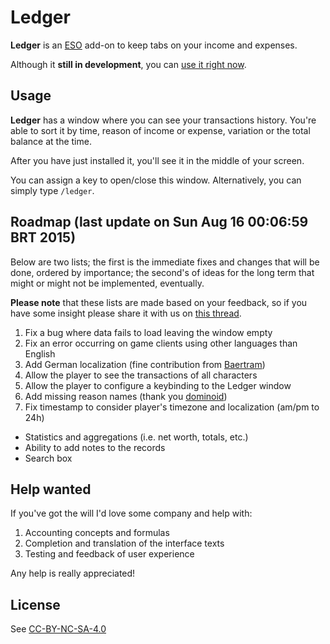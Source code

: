 # Ledger

**Ledger** is an [ESO](http://www.elderscrollsonline.com) add-on to keep tabs on your income and expenses.

Although it **still in development**, you can [use it right now](http://www.esoui.com/downloads/info1172-Ledger.html).

## Usage

**Ledger** has a window where you can see your transactions history. You're able to sort it by time, reason of income or expense, variation or the total balance at the time.

After you have just installed it, you'll see it in the middle of your screen.

You can assign a key to open/close this window. Alternatively, you can simply type `/ledger`.

## Roadmap (last update on Sun Aug 16 00:06:59 BRT 2015)

Below are two lists; the first is the immediate fixes and changes that will be done, ordered by importance; the second's of ideas for the long term that might or might not be implemented, eventually.

**Please note** that these lists are made based on your feedback, so if you have some insight please share it with us on [this thread](http://www.esoui.com/forums/showthread.php?p=22651#post22651).

1. Fix a bug where data fails to load leaving the window empty
2. Fix an error occurring on game clients using other languages than English
3. Add German localization (fine contribution from [Baertram](http://www.esoui.com/forums/member.php?u=2028))
4. Allow the player to see the transactions of all characters
5. Allow the player to configure a keybinding to the Ledger window
6. Add missing reason names (thank you [dominoid](http://www.esoui.com/forums/member.php?u=345))
7. Fix timestamp to consider player's timezone and localization (am/pm to 24h)

- Statistics and aggregations (i.e. net worth, totals, etc.)
- Ability to add notes to the records
- Search box

## Help wanted

If you've got the will I'd love some company and help with:

1. Accounting concepts and formulas
2. Completion and translation of the interface texts
3. Testing and feedback of user experience

Any help is really appreciated!

## License

See [CC-BY-NC-SA-4.0](http://creativecommons.org/licenses/by-nc-sa/4.0/)
